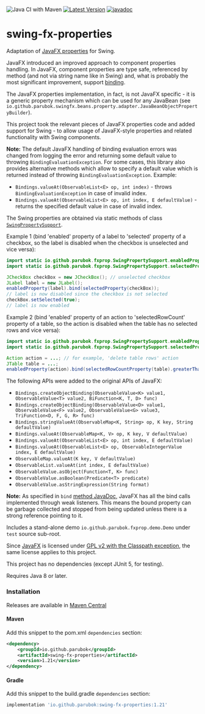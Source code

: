 ![Java CI with Maven](https://github.com/parubok/swing-fx-properties/workflows/Java%20CI%20with%20Maven/badge.svg)
[![Latest Version](https://img.shields.io/maven-central/v/io.github.parubok/swing-fx-properties)](https://search.maven.org/search?q=a:swing-fx-properties)
[![javadoc](https://javadoc.io/badge2/io.github.parubok/swing-fx-properties/javadoc.svg)](https://javadoc.io/doc/io.github.parubok/swing-fx-properties)

# swing-fx-properties
Adaptation of [JavaFX properties](https://docs.oracle.com/javafx/2/binding/jfxpub-binding.htm) for Swing.

JavaFX introduced an improved approach to component properties handling.
In JavaFX, component properties are type safe, referenced by method (and not via string name like in Swing) and, what is probably the most significant improvement, support [binding](https://docs.oracle.com/javase/8/javafx/properties-binding-tutorial/binding.htm).

The JavaFX properties implementation, in fact, is not JavaFX specific - it is a generic property mechanism which can be used for any JavaBean (see `io.github.parubok.swingfx.beans.property.adapter.JavaBeanObjectPropertyBuilder`).

This project took the relevant pieces of JavaFX properties code and added support for Swing - to allow usage of JavaFX-style properties and related functionality with Swing components.

**Note:** The default JavaFX handling of binding evaluation errors was changed from logging the error and returning some default value to throwing `BindingEvaluationException`. For some cases, this library also provides alternative methods which allow to specify a default value which is returned instead of throwing `BindingEvaluationException`.
Example:
- `Bindings.valueAt(ObservableList<E> op, int index)` - throws `BindingEvaluationException` in case of invalid index.
- `Bindings.valueAt(ObservableList<E> op, int index, E defaultValue)` - returns the specified default value in case of invalid index.

The Swing properties are obtained via static methods of class [`SwingPropertySupport`](src/main/java/io/github/parubok/fxprop/SwingPropertySupport.java).

Example 1 (bind 'enabled' property of a label to 'selected' property of a checkbox, so the label is disabled when the checkbox is unselected and vice versa):

```java
import static io.github.parubok.fxprop.SwingPropertySupport.enabledProperty;
import static io.github.parubok.fxprop.SwingPropertySupport.selectedProperty;

JCheckBox checkBox = new JCheckBox(); // unselected checkbox
JLabel label = new JLabel();
enabledProperty(label).bind(selectedProperty(checkBox));
// label is now disabled since the checkbox is not selected
checkBox.setSelected(true);
// label is now enabled
```

Example 2 (bind 'enabled' property of an action to 'selectedRowCount' property of a table, so the action is disabled when the table has no selected rows and vice versa):

```java
import static io.github.parubok.fxprop.SwingPropertySupport.enabledProperty;
import static io.github.parubok.fxprop.SwingPropertySupport.selectedProperty;

Action action = ...; // for example, 'delete table rows' action
JTable table = ...;
enabledProperty(action).bind(selectedRowCountProperty(table).greaterThanOrEqualTo(1));
```

The following APIs were added to the original APIs of JavaFX:
- `Bindings.createObjectBinding(ObservableValue<K> value1, ObservableValue<T> value2, BiFunction<K, T, D> func)`
- `Bindings.createObjectBinding(ObservableValue<D> value1, ObservableValue<F> value2, ObservableValue<G> value3, TriFunction<D, F, G, R> func)`
- `Bindings.stringValueAt(ObservableMap<K, String> op, K key, String defaultValue)`
- `Bindings.valueAt(ObservableMap<K, V> op, K key, V defaultValue)`
- `Bindings.valueAt(ObservableList<E> op, int index, E defaultValue)`
- `Bindings.valueAt(ObservableList<E> op, ObservableIntegerValue index, E defaultValue)`
- `ObservableMap.valueAt(K key, V defaultValue)`
- `ObservableList.valueAt(int index, E defaultValue)`
- `ObservableValue.asObject(Function<T, K> func)`
- `ObservableValue.asBoolean(Predicate<T> predicate)`
- `ObservableValue.asStringExpression(String format)`

**Note:** As specified in `bind` [method JavaDoc](https://docs.oracle.com/javase/8/javafx/api/javafx/beans/property/Property.html#bind-javafx.beans.value.ObservableValue-), JavaFX has all the bind calls implemented through weak listeners. This means the bound property can be garbage collected and stopped from being updated unless there is a strong reference pointing to it.

Includes a stand-alone demo `io.github.parubok.fxprop.demo.Demo` under `test` source sub-root. 

Since [JavaFX](https://github.com/openjdk/jfx) is licensed under [GPL v2 with the Classpath exception](http://openjdk.java.net/legal/gplv2+ce.html), the same license applies to this project.

This project has no dependencies (except JUnit 5, for testing).

Requires Java 8 or later.

### Installation

Releases are available in [Maven Central](https://repo1.maven.org/maven2/io/github/parubok/swing-fx-properties/)

#### Maven

Add this snippet to the pom.xml `dependencies` section:

```xml
<dependency>
    <groupId>io.github.parubok</groupId>
    <artifactId>swing-fx-properties</artifactId>
    <version>1.21</version>
</dependency>
```

#### Gradle

Add this snippet to the build.gradle `dependencies` section:

```groovy
implementation 'io.github.parubok:swing-fx-properties:1.21'
```